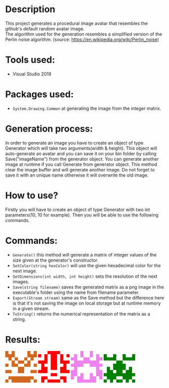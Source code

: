 # Description

This project generates a procedural image avatar that resembles the github's default random avatar image.  
The algorithm used for the generation resembles a simplified version of the Perlin noise algorithm. (source: https://en.wikipedia.org/wiki/Perlin_noise)

# Tools used:
- Visual Studio 2019

# Packages used:  
- ```System.Drawing.Common``` at generating the image from the integer matrix.

# Generation process:  
In order to generate an image you have to create an object of type Generator which will take two arguments(width & height). 
This object will auto-generate an avatar and you can save it on your bin folder by calling Save("imageName") from the generator object.
You can generate another image at runtime if you call Generate from generator object. This method clear the image buffer and will generate another image. 
Do not forget to save it with an unique name otherwise it will overwrite the old image.

# How to use?
Firstly you will have to create an object of type Generator with two int parameters(10, 10 for example). Then you will be able to use the following commands.

# Commands:
- ```Generate()``` this method will generate a matrix of integer values of the size given at the generator's constructor.
- ```SetColor(string hexColor)``` will use the given hexadecimal color for the next image.
- ```SetDimensions(int width, int height)``` sets the resolution of the next images.
- ```Save(string filename)``` saves the generated matrix as a png image in the executable's folder using the name from filename parameter. 
- ```Export(Stream stream)``` same as the Save method but the difference here is that it's not saving the image on local storage but at runtime memory in a given stream. 
- ```ToString()``` returns the numerical representation of the matrix as a string.

# Results:  
![alt text](https://github.com/ClaudiuBrandusa/Github-Like-Procedural-Avatar/blob/master/Results/Avatar.png)
![alt text](https://github.com/ClaudiuBrandusa/Github-Like-Procedural-Avatar/blob/master/Results/Avatar2.png)
![alt text](https://github.com/ClaudiuBrandusa/Github-Like-Procedural-Avatar/blob/master/Results/Avatar3.png)
![alt text](https://github.com/ClaudiuBrandusa/Github-Like-Procedural-Avatar/blob/master/Results/Avatar4.png)
